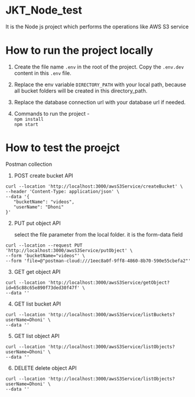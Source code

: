 # JKT_Node_test

It is the Node js project which performs the operations like AWS S3 service

# How to run the project locally

1. Create the file name `.env` in the root of the project. Copy the `.env.dev` content in this `.env` file.

2. Replace the env variable `DIRECTORY_PATH` with your local path, because all bucket folders will be created in this directory_path.

3. Replace the database connection url with your database url if needed.

4. Commands to run the project - \
    `npm install` \
    `npm start`


# How to test the proejct

Postman collection

1) POST create bucket API

```
curl --location 'http://localhost:3000/awsS3Service/createBucket' \
--header 'Content-Type: application/json' \
--data '{
   "bucketName": "videos",
   "userName": "Dhoni"
}'
```

2) PUT put object API

    select the file parameter from the local folder. it is the form-data field

```
curl --location --request PUT 'http://localhost:3000/awsS3Service/putObject' \
--form 'bucketName="videos"' \
--form 'file=@"postman-cloud:///1eec8a0f-9ff8-4860-8b70-590e55cbefa2"'
```

3) GET get object API

```
curl --location 'http://localhost:3000/awsS3Service/getObject?id=65c88c65e890f73ded30f47f' \
--data ''
```

4) GET list bucket API

```
curl --location 'http://localhost:3000/awsS3Service/listBuckets?userName=Dhoni' \
--data ''
```

5) GET list object API

```
curl --location 'http://localhost:3000/awsS3Service/listObjects?userName=Dhoni' \
--data ''
```

6) DELETE delete object API

```
curl --location 'http://localhost:3000/awsS3Service/listObjects?userName=Dhoni' \
--data ''
```
